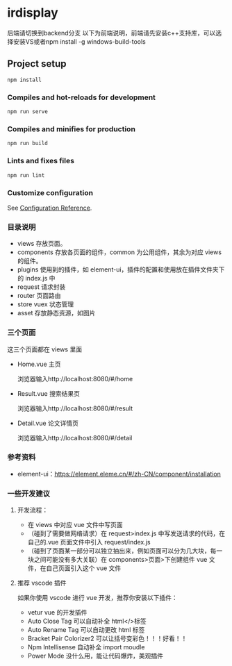 # irdisplay


后端请切换到backend分支
以下为前端说明，前端请先安装c++支持库，可以选择安装VS或者npm install -g windows-build-tools

## Project setup

```
npm install
```

### Compiles and hot-reloads for development

```
npm run serve
```

### Compiles and minifies for production

```
npm run build
```

### Lints and fixes files

```
npm run lint
```

### Customize configuration

See [Configuration Reference](https://cli.vuejs.org/config/).

### 目录说明

- views 存放页面。
- components 存放各页面的组件，common 为公用组件，其余为对应 views 的组件。
- plugins 使用到的插件，如 element-ui，插件的配置和使用放在插件文件夹下的 index.js 中
- request 请求封装
- router 页面路由
- store vuex 状态管理
- asset 存放静态资源，如图片

### 三个页面

这三个页面都在 views 里面

- Home.vue 主页

  浏览器输入http://localhost:8080/#/home

- Result.vue 搜索结果页

  浏览器输入http://localhost:8080/#/result

- Detail.vue 论文详情页

  浏览器输入http://localhost:8080/#/detail

### 参考资料

- element-ui：https://element.eleme.cn/#/zh-CN/component/installation

### 一些开发建议

1. 开发流程：

   - 在 views 中对应 vue 文件中写页面
   - （碰到了需要做网络请求）在 request>index.js 中写发送请求的代码，在自己的.vue 页面文件中引入 request/index.js
   - （碰到了页面某一部分可以独立抽出来，例如页面可以分为几大块，每一块之间可能没有多大关联）在 components>页面>下创建组件 vue 文件，在自己页面引入这个 vue 文件

2. 推荐 vscode 插件

   如果你使用 vscode 进行 vue 开发，推荐你安装以下插件：

   - vetur vue 的开发插件
   - Auto Close Tag 可以自动补全 html</>标签
   - Auto Rename Tag 可以自动更改 html 标签
   - Bracket Pair Colorizer2 可以让括号变彩色！！！好看！！
   - Npm Intellisense 自动补全 import moudle
   - Power Mode 没什么用，能让代码爆炸，美观插件

